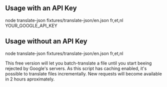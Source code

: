 ## Usage with an API Key

node translate-json fixtures/translate-json/en.json fr,et,nl YOUR_GOOGLE_API_KEY

## Usage without an API Key

node translate-json fixtures/translate-json/en.json fr,et,nl

This free version will let you batch-translate a file until you start beeing rejected by Google's servers. As this script has caching enabled, it's possible to translate files incrementally. New requests will become available in 2 hours aproximately.
